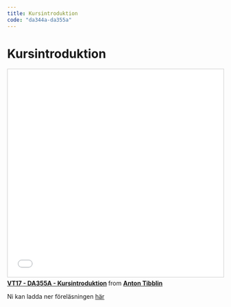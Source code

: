 ```yaml
---
title: Kursintroduktion
code: "da344a-da355a"
---
```


# Kursintroduktion

<iframe src="//www.slideshare.net/slideshow/embed_code/key/tZs87Thr1Y5IMM" width="595" height="485" frameborder="0" marginwidth="0" marginheight="0" scrolling="no" style="border:1px solid #CCC; border-width:1px; margin-bottom:5px; max-width: 100%;" allowfullscreen> </iframe> <div style="margin-bottom:5px"> <strong> <a href="//www.slideshare.net/AntonTibblin/vt17-da355a-kursintroduktion" title="VT17 - DA355A - Kursintroduktion" target="_blank">VT17 - DA355A - Kursintroduktion</a> </strong> from <strong><a target="_blank" href="//www.slideshare.net/AntonTibblin">Anton Tibblin</a></strong> </div>

Ni kan ladda ner föreläsningen [här](1.pdf)
